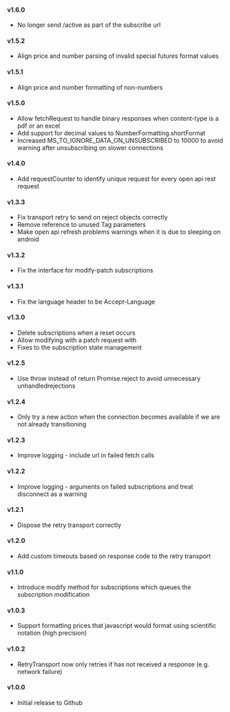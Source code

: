 #### v1.6.0

+ No longer send /active as part of the subscribe url

#### v1.5.2

+ Align price and number parsing of invalid special futures format values

#### v1.5.1

+ Align price and number formatting of non-numbers

#### v1.5.0

+ Allow fetchRequest to handle binary responses when content-type is a pdf or an excel
+ Add support for decimal values to NumberFormatting.shortFormat
+ Increased MS_TO_IGNORE_DATA_ON_UNSUBSCRIBED to 10000 to avoid warning after unsubscribing on slower connections


#### v1.4.0

+ Add requestCounter to identify unique request for every open api rest request

#### v1.3.3

+ Fix transport retry to send on reject objects correctly
+ Remove reference to unused Tag parameters
+ Make open api refresh problems warnings when it is due to sleeping on android

#### v1.3.2

+ Fix the interface for modify-patch subscriptions

#### v1.3.1

+ Fix the language header to be Accept-Language

#### v1.3.0

+ Delete subscriptions when a reset occurs
+ Allow modifying with a patch request with
+ Fixes to the subscription state management

#### v1.2.5

+ Use throw instead of return Promise.reject to avoid unnecessary unhandledrejections

#### v1.2.4

+ Only try a new action when the connection becomes available if we are not already transitioning

#### v1.2.3

+ Improve logging - include url in failed fetch calls

#### v1.2.2

+ Improve logging - arguments on failed subscriptions and treat disconnect as a warning

#### v1.2.1

+ Dispose the retry transport correctly

#### v1.2.0

+ Add custom timeouts based on response code to the retry transport

#### v1.1.0

+ Introduce modify method for subscriptions which queues the subscription modification

#### v1.0.3

+ Support formatting prices that javascript would format using scientific notation (high precision)

#### v1.0.2

+ RetryTransport now only retries if has not received a response (e.g. network failure)

#### v1.0.0

+ Initial release to Github
